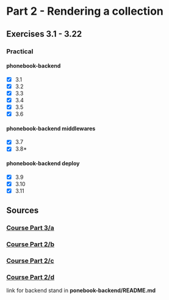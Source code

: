 # Part 2 - Rendering a collection

## Exercises 3.1 - 3.22

### Practical
#### phonebook-backend
- [x] 3.1
- [x] 3.2
- [x] 3.3
- [x] 3.4
- [x] 3.5
- [x] 3.6
#### phonebook-backend middlewares
- [x] 3.7
- [x] 3.8*
#### phonebook-backend deploy
- [x] 3.9
- [x] 3.10
- [x] 3.11
## Sources
### [Course Part 3/a](https://fullstackopen.com/en/part3/node_js_and_express)
### [Course Part 2/b](https://fullstackopen.com/en/part3/deploying_app_to_internet)
### [Course Part 2/c](https://fullstackopen.com/en/part3/saving_data_to_mongo_db)
### [Course Part 2/d]()

link for backend stand in **ponebook-backend/README.md**